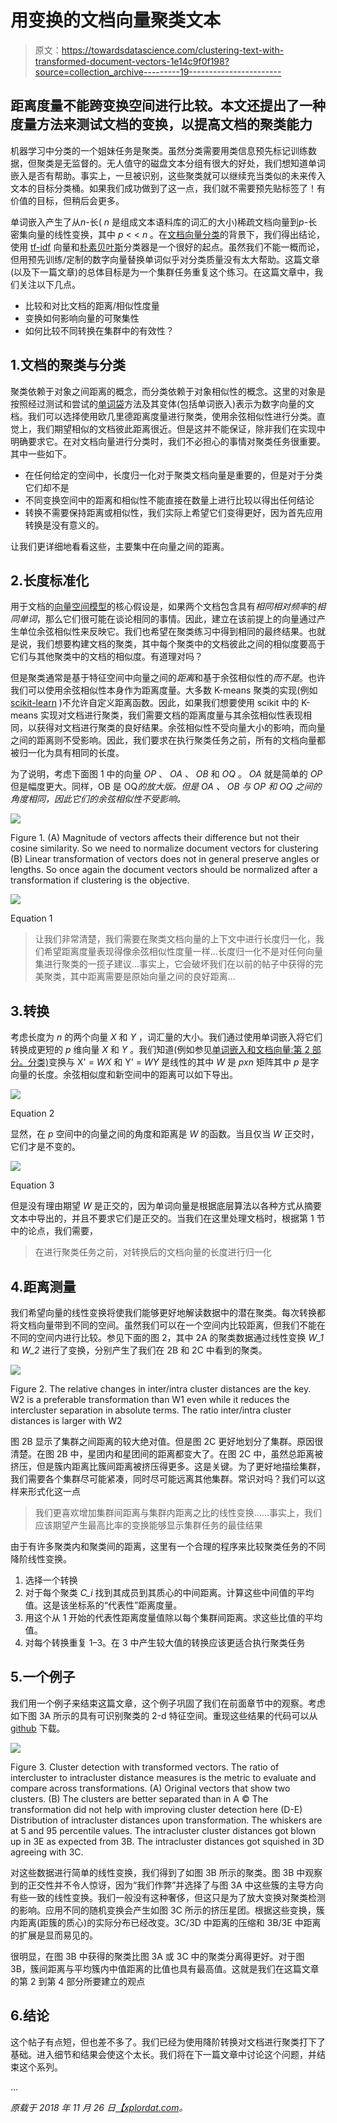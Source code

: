 # 用变换的文档向量聚类文本

> 原文：<https://towardsdatascience.com/clustering-text-with-transformed-document-vectors-1e14c9f0f198?source=collection_archive---------19----------------------->

## 距离度量不能跨变换空间进行比较。本文还提出了一种度量方法来测试文档的变换，以提高文档的聚类能力

机器学习中分类的一个姐妹任务是聚类。虽然分类需要用类信息预先标记训练数据，但聚类是无监督的。无人值守的磁盘文本分组有很大的好处，我们想知道单词嵌入是否有帮助。事实上，一旦被识别，这些聚类就可以继续充当类似的未来传入文本的目标分类桶。如果我们成功做到了这一点，我们就不需要预先贴标签了！有价值的目标，但稍后会更多。

单词嵌入产生了从*n*-长( *n* 是组成文本语料库的词汇的大小)稀疏文档向量到*p*-长密集向量的线性变换，其中 *p* < < *n* 。在[文档向量分类](http://xplordat.com/2018/10/09/word-embeddings-and-document-vectors-part-2-classification/)的背景下，我们得出结论，使用 [tf-idf](https://scikit-learn.org/stable/modules/feature_extraction.html#text-feature-extraction) 向量和[朴素贝叶斯](https://scikit-learn.org/stable/modules/naive_bayes.html)分类器是一个很好的起点。虽然我们不能一概而论，但用预先训练/定制的数字向量替换单词似乎对分类质量没有太大帮助。这篇文章(以及下一篇文章)的总体目标是为一个集群任务重复这个练习。在这篇文章中，我们关注以下几点。

*   比较和对比文档的距离/相似性度量
*   变换如何影响向量的可聚集性
*   如何比较不同转换在集群中的有效性？

## 1.文档的聚类与分类

聚类依赖于对象之间距离的概念，而分类依赖于对象相似性的概念。这里的对象是按照经过测试和尝试的[单词袋](http://xplordat.com/2018/01/23/stacks-of-documents-and-bags-of-words/)方法及其变体(包括单词嵌入)表示为数字向量的文档。我们可以选择使用欧几里德距离度量进行聚类，使用余弦相似性进行分类。直觉上，我们期望相似的文档彼此距离很近。但是这并不能保证，除非我们在实现中明确要求它。在对文档向量进行分类时，我们不必担心的事情对聚类任务很重要。其中一些如下。

*   在任何给定的空间中，长度归一化对于聚类文档向量是重要的，但是对于分类它们却不是
*   不同变换空间中的距离和相似性不能直接在数量上进行比较以得出任何结论
*   转换不需要保持距离或相似性，我们实际上希望它们变得更好，因为首先应用转换是没有意义的。

让我们更详细地看看这些，主要集中在向量之间的距离。

## 2.长度标准化

用于文档的[向量空间模型](http://xplordat.com/2018/06/18/reduced-order-models-for-documents/)的核心假设是，如果两个文档包含具有*相同相对频率*的*相同单词*，那么它们很可能在谈论相同的事情。因此，建立在该前提上的向量通过产生单位余弦相似性来反映它。我们也希望在聚类练习中得到相同的最终结果。也就是说，我们想要构建文档的聚类，其中每个聚类中的文档彼此之间的相似度要高于它们与其他聚类中的文档的相似度。有道理对吗？

但是聚类通常是基于特征空间中向量之间的*距离*和基于余弦相似性的*而不是*。也许我们可以使用余弦相似性本身作为距离度量。大多数 K-means 聚类的实现(例如 [scikit-learn](https://scikit-learn.org/stable/modules/clustering.html#k-means) )不允许自定义距离函数。因此，如果我们想要使用 scikit 中的 K-means 实现对文档进行聚类，我们需要文档的距离度量与其余弦相似性表现相同，以获得对文档进行聚类的良好结果。余弦相似性不受向量大小的影响，而向量之间的距离则不受影响。因此，我们要求在执行聚类任务之前，所有的文档向量都被归一化为具有相同的长度。

为了说明，考虑下面图 1 中的向量 *OP* 、 *OA* 、 *OB* 和 *OQ* 。 *OA* 就是简单的 *OP* 但是幅度更大。同样，OB 是 OQ*的放大版。但是 *OA* 、 *OB* 与 *OP* 和 *OQ* 之间的角度相同，因此它们的余弦相似性不受影响。*

![](img/46c91f86973c551cb455491153361139.png)

Figure 1\. (A) Magnitude of vectors affects their difference but not their cosine similarity. So we need to normalize document vectors for clustering (B) Linear transformation of vectors does not in general preserve angles or lengths. So once again the document vectors should be normalized after a transformation if clustering is the objective.

![](img/502d469a4537b0946116d214da8f61aa.png)

Equation 1

> 让我们非常清楚，我们需要在聚类文档向量的上下文中进行长度归一化，我们希望距离度量表现得像余弦相似性度量一样…长度归一化不是对任何向量集进行聚类的一揽子建议…事实上，它会破坏我们在以前的帖子中获得的完美聚类，其中距离需要是原始向量之间的良好距离…

## 3.转换

考虑长度为 *n* 的两个向量 *X* 和 *Y* ，词汇量的大小。我们通过使用单词嵌入将它们转换成更短的 *p* 维向量 *X* 和 *Y* 。我们知道(例如参见[单词嵌入和文档向量:第 2 部分。分类)](http://xplordat.com/2018/10/09/word-embeddings-and-document-vectors-part-2-classification/)变换与 X' = *WX* 和 Y' = *WY* 是线性的其中 *W* 是 *pxn* 矩阵其中 *p* 是字向量的长度。余弦相似度和新空间中的距离可以如下导出。

![](img/c768eab81773fa8aded7c0f4c0d074e9.png)

Equation 2

显然，在 *p* 空间中的向量之间的角度和距离是 *W* 的函数。当且仅当 *W* 正交时，它们才是不变的。

![](img/2244455bd7ee7045b0d23418c6755634.png)

Equation 3

但是没有理由期望 *W* 是正交的，因为单词向量是根据底层算法以各种方式从摘要文本中导出的，并且不要求它们是正交的。当我们在这里处理文档时，根据第 1 节中的论点，我们需要，

> 在进行聚类任务之前，对转换后的文档向量的长度进行归一化

## 4.距离测量

我们希望向量的线性变换将使我们能够更好地解读数据中的潜在聚类。每次转换都将文档向量带到不同的空间。虽然我们可以在一个空间内比较距离，但我们不能在不同的空间内进行比较。参见下面的图 2，其中 2A 的聚类数据通过线性变换 *W_1* 和 *W_2* 进行了变换，分别产生了我们在 2B 和 2C 中看到的聚类。

![](img/14db4c563d5a7fff3de1ca5f8b5112f6.png)

Figure 2\. The relative changes in inter/intra cluster distances are the key. W2 is a preferable transformation than W1 even while it reduces the intercluster separation in absolute terms. The ratio inter/intra cluster distances is larger with W2

图 2B 显示了集群之间距离的较大绝对值。但是图 2C 更好地划分了集群。原因很清楚。在图 2B 中，星团内和星团间的距离都变大了。在图 2C 中，虽然总距离被挤压，但是簇内距离比簇间距离被挤压得更多。这是关键。为了更好地描绘集群，我们需要各个集群尽可能紧凑，同时尽可能远离其他集群。常识对吗？我们可以这样来形式化这一点

> 我们更喜欢增加集群间距离与集群内距离之比的线性变换……事实上，我们应该期望产生最高比率的变换能够显示集群任务的最佳结果

由于有许多聚类内和聚类间的距离，这里有一个合理的程序来比较聚类任务的不同降阶线性变换。

1.  选择一个转换
2.  对于每个聚类 *C_i* 找到其成员到其质心的中间距离。计算这些中间值的平均值。这是该坐标系的“代表性”距离度量。
3.  用这个从 1 开始的代表性距离度量值除以每个集群间距离。求这些比值的平均值。
4.  对每个转换重复 1–3。在 3 中产生较大值的转换应该更适合执行聚类任务

## 5.一个例子

我们用一个例子来结束这篇文章，这个例子巩固了我们在前面章节中的观察。考虑如下图 3A 所示的具有可识别聚类的 2-d 特征空间。重现这些结果的代码可以从 [github](https://github.com/ashokc/Clustering-text-with-tranformed-document-vectors) 下载。

![](img/5c8106f6a385d64e472a4e90fdb70f08.png)

Figure 3\. Cluster detection with transformed vectors. The ratio of intercluster to intracluster distance measures is the metric to evaluate and compare across transformations. (A) Original vectors that show two clusters. (B) The clusters are better separated than in A © The transformation did not help with improving cluster detection here (D-E) Distribution of intracluster distances upon transformation. The whiskers are at 5 and 95 percentile values. The intracluster cluster distances got blown up in 3E as expected from 3B. The intracluster distances got squished in 3D agreeing with 3C.

对这些数据进行简单的线性变换，我们得到了如图 3B 所示的聚类。图 3B 中观察到的正交性并不令人惊讶，因为“我们作弊”并选择了与图 3A 中这些簇的主导方向有些一致的线性变换。我们一般没有这种奢侈，但这只是为了放大变换对聚类检测的影响。应用不同的随机变换会产生如图 3C 所示的挤压星团。根据这些变换，簇内距离(距簇的质心)的实际分布已经改变。3C/3D 中距离的压缩和 3B/3E 中距离的扩展是显而易见的。

很明显，在图 3B 中获得的聚类比图 3A 或 3C 中的聚类分离得更好。对于图 3B，簇间距离与平均簇内中值距离的比值也具有最高值。这就是我们在这篇文章的第 2 到第 4 部分所要建立的观点

## 6.结论

这个帖子有点短，但也差不多了。我们已经为使用降阶转换对文档进行聚类打下了基础。进入细节和结果会使这个太长。我们将在下一篇文章中讨论这个问题，并结束这个系列。

…

*原载于 2018 年 11 月 26 日*[*【xplordat.com*](http://xplordat.com/2018/09/27/word-embeddings-and-document-vectors-part-1-similarity/)*。*